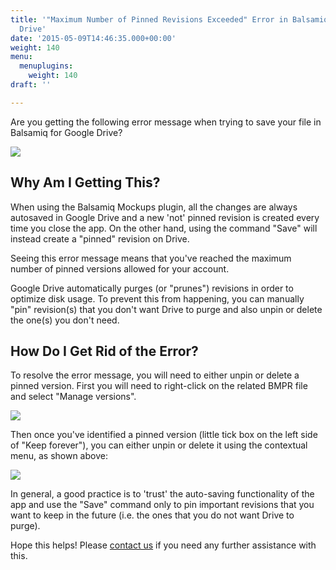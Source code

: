 ```yaml
---
title: '"Maximum Number of Pinned Revisions Exceeded" Error in Balsamiq for Google
  Drive'
date: '2015-05-09T14:46:35.000+00:00'
weight: 140
menu:
  menuplugins:
    weight: 140
draft: ''

---
```


Are you getting the following error message when trying to save your file in Balsamiq for Google Drive?

![](https://media.balsamiq.com/img/support/prodfaqs/revisions.png)

## Why Am I Getting This?

When using the Balsamiq Mockups plugin, all the changes are always autosaved in Google Drive and a new 'not' pinned revision is created every time you close the app. On the other hand, using the command "Save" will instead create a "pinned" revision on Drive.

Seeing this error message means that you've reached the maximum number of pinned versions allowed for your account.

Google Drive automatically purges (or "prunes") revisions in order to optimize disk usage. To prevent this from happening, you can manually "pin" revision(s) that you don't want Drive to purge and also unpin or delete the one(s) you don't need.

## How Do I Get Rid of the Error?

To resolve the error message, you will need to either unpin or delete a pinned version. First you will need to right-click on the related BMPR file and select "Manage versions".

![](https://media.balsamiq.com/img/support/prodfaqs/manageversions1.png)


Then once you've identified a pinned version (little tick box on the left side of "Keep forever"), you can either unpin or delete it using the contextual menu, as shown above:

![](https://media.balsamiq.com/img/support/prodfaqs/manageversions2.png)

In general, a good practice is to 'trust' the auto-saving functionality of the app and use the "Save" command only to pin important revisions that you want to keep in the future (i.e. the ones that you do not want Drive to purge).

Hope this helps! Please [contact us](https://balsamiq.com/company/contact/#/t/b3gd) if you need any further assistance with this.
